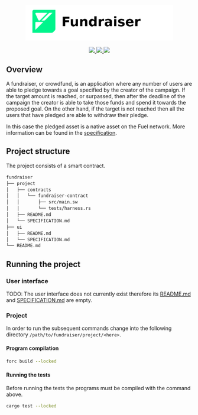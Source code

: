 <p align="center">
    <picture>
        <source media="(prefers-color-scheme: dark)" srcset=".docs/fundraiser-logo-dark-theme.png">
        <img alt="SwayApps Fundraiser Logo" width="400px" src=".docs/fundraiser-logo-light-theme.png">
    </picture>
</p>

<p align="center">
    <a href="https://crates.io/crates/forc/0.48.1" alt="forc">
        <img src="https://img.shields.io/badge/forc-v0.48.1-orange" />
    </a>
    <a href="https://crates.io/crates/fuel-core/0.21.0" alt="fuel-core">
        <img src="https://img.shields.io/badge/fuel--core-v0.21.0-yellow" />
    </a>
    <a href="https://crates.io/crates/fuels/0.53.0" alt="forc">
        <img src="https://img.shields.io/badge/fuels-v0.53.0-blue" />
    </a>
</p>

## Overview

A fundraiser, or crowdfund, is an application where any number of users are able to pledge towards a goal specified by the creator of the campaign. If the target amount is reached, or surpassed, then after the deadline of the campaign the creator is able to take those funds and spend it towards the proposed goal. On the other hand, if the target is not reached then all the users that have pledged are able to withdraw their pledge.

In this case the pledged asset is a native asset on the Fuel network. More information can be found in the [specification](./project/SPECIFICATION.md).

## Project structure

The project consists of a smart contract.

<!--Only show most important files e.g. script to run, build etc.-->

```sh
fundraiser
├── project
│   ├── contracts
│   │   └── fundraiser-contract
│   │       ├── src/main.sw
│   │       └── tests/harness.rs
│   ├── README.md
│   └── SPECIFICATION.md
├── ui
│   ├── README.md
│   └── SPECIFICATION.md
└── README.md
```

## Running the project

### User interface

TODO: The user interface does not currently exist therefore its [README.md](ui/README.md) and [SPECIFICATION.md](ui/SPECIFICATION.md) are empty.

### Project

In order to run the subsequent commands change into the following directory `/path/to/fundraiser/project/<here>`.

#### Program compilation

```bash
forc build --locked
```

#### Running the tests

Before running the tests the programs must be compiled with the command above.

```bash
cargo test --locked
```
